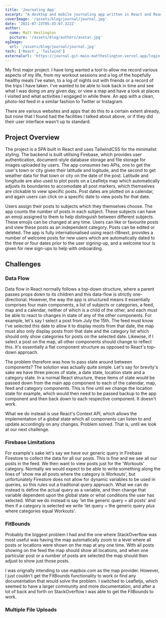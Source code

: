 ```yaml
---
title: 'Journaling App'
excerpt: "A desktop and mobile journaling app written in React and React Native respectively. The app allows logged-in users to create a record of their lives through creating posts which can then be 'tagged' or assigned to a user-defined subject or category. Posts are given a geolocation and their date of creation is recorded. Posts can then be viewed independently, either by subject, date, or location."
coverImage: '/assets/blog/journal/journal.jpg'
date: '2021-07-23T05:35:07.322Z'
author:
  name: Matt Heslington
  picture: '/assets/blog/authors/avatar.jpg'
ogImage:
  url: '/assets/blog/journal/journal.jpg'
tech: ['React', 'Tailwind']
externalurl: 'https://journal-git-main-mattheslington.vercel.app/login'
---
```


My first major project. I have long wanted a tool to allow me record various aspects of my life, from my workout sessions and a log of the hopefully healthy meals I've eaten, to a log of nights out with friends or a record of the trips I have taken. I've wanted to be able to look back in time and see what I was doing on any given day, or view a map and have a look at places I visited and what activities I engaged in while there. An app with a clean, photo-led feed in a similar fashion to Twitter or Instagram.

There are various websites and apps that do this to a certain extent already, but none that I found had the facilities I talked about above, or if they did their user interface wasn't up to standard.

## Project Overview

The project is a SPA built in React and uses TailwindCSS for the minimalist styling. The backend is built utilising Firebase, which provides user authentication, document-style database storage and file storage for images uploaded by users. The app consumes two APIs, one to get the user's town or city given their latitude and logitude, and the second to get weather data for that town or city on the date of the post. Latitude and longitude are also used to plot posts on a Leafletjs map which automatically adjusts its boundaries to accomodate all post markers, which themselves are clickable to view specific posts. Post dates are plotted on a calendar, and again users can click on a specific date to view posts for that date.

Users assign their posts to subjects which they themselves choose. The app counts the number of posts in each subject. These subjects can have an emoji assigned to them to help distinguish between different subjects. These emojis can be changed at any time. Users can like or favourite posts and view these posts as an independent category. Posts can be edited or deleted. The app is fully internationalised using react-i18next, provides a number of welcome posts for new users which are automatically dated to the three or four dates prior to the user signing-up, and a welcome tour is given for new sign-ups to help with onboarding.

## Challenges

### Data Flow
Data flow in React normally follows a top-down structure, where a parent passes props down to its children and this data-flow is strictly one-directional. However, the way the app is structured means it essentially comprises four main components, a list of subjects or categories, a feed, map and a calendar, neither of which is a child of the other, and each must be able to react to changes in state of any of the other components. For example, let's say I select a post from July the 15th. The feed must know I've selected this date to allow it to display mosts from that date, the map must also only display posts from that date and the category list which should only show categories for posts on the selected date. Likewise, if I select a post on the map, all other components should change to reflect this. It's essentially a flat component structure as opposed to React's top-down approach.

The problem therefore was how to pass state around between components? The solution was actually quite simple. Let's say for brevity's sake we have three pieces of state, a date state, location state and a category state. In a normal React structure, these items of state would be passed down from the main app component to each of the calendar, map, feed and category components. This is fine until we change the location state for example, which would then need to be passed backup to the app component and then back down to each respective component. It doesn't work.

What we do instead is use React's Context API, which allows the implementation of a global state which all components can listen to and update accordingly on any changes. Problem solved. That is, until we look at our next challenge.

### Firebase Limitations

For example's sake let's say we have our generic query in Firebase Firestore to collect the data for all our posts. This is fine and we see all our posts in the feed. We then want to view posts just for the 'Workouts' category. Normally we would expect to be able to write something along the lines of 'show me all posts where the category is Workouts', but unfortunately Firestore does not allow for dynamic variables to be used in queries, so this rules out a traditonal query approach. What we can do instead is define the actual query as a variable, and then change that variable dependent upon the global state or what conditions the user has selected. What we do instead is say 'let the generic query = all posts' and then if a category is selected we write 'let query = the generic query *plus* where categories equal Workouts'.

### FitBounds

Probably the biggest problem I had and the one where StackOverflow was most useful was having the map automatically zoom to a level where all posts or locations were shown on the map at any one time. With all posts showing on the feed the map should show all locations, and when one particular post or a number of posts are selected the map should then adjust to show just those posts.

I was orignally intending to use mapbox.com as the map provider. However, I just couldn't get the FitBounds functionality to work or find any documentation that would solve the problem. I switched to Leafletjs, which seemed to have a larger community and more documentation, and after a lot of back and forth on StackOverflow I was able to get the FitBounds to work.

### Multiple File Uploads
